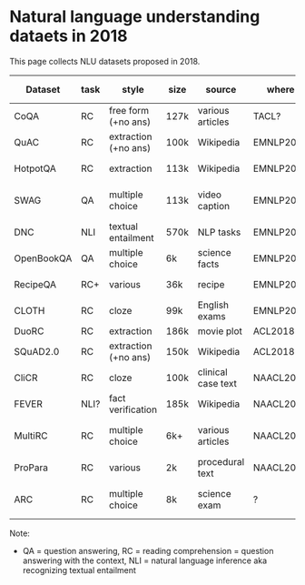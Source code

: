 # Natural language understanding dataets in 2018

This page collects NLU datasets proposed in 2018.

| Dataset    | task | style                | size | source             | where     | web                                                | misc                              | similar datasets     |
|------------|------|----------------------|------|--------------------|-----------|----------------------------------------------------|-----------------------------------|----------------------|
| CoQA       | RC   | free form (+no ans)  | 127k | various articles   | TACL?     | [url](https://stanfordnlp.github.io/coqa/)         | conversational questions          | QuAC                 |
| QuAC       | RC   | extraction (+no ans) | 100k | Wikipedia          | EMNLP2018 | [url](http://quac.ai/)                             | conversational questions          | CoQA                 |
| HotpotQA   | RC   | extraction           | 113k | Wikipedia          | EMNLP2018 | [url](http://hotpotqa.github.io/)                  | multi-hop reasoning               | QAngaroo             |
| SWAG       | QA   | multiple choice      | 113k | video caption      | EMNLP2018 | [url](http://rowanzellers.com/swag/)               | situational commonsense reasoning |                      |
| DNC        | NLI  | textual entailment   | 570k | NLP tasks          | EMNLP2018 | [url](http://decomp.io/)                           | diverse NLI                       | SNLI, MultiNLI       |
| OpenBookQA | QA   | multiple choice      | 6k   | science facts      | EMNLP2018 | [url](http://data.allenai.org/OpenBookQA)          | external knowledge                | ARC                  |
| RecipeQA   | RC+  | various              | 36k  | recipe             | EMNLP2018 | [url](https://hucvl.github.io/recipeqa/)           | multimodal comprehension          | TextbookQA, FigureQA |
| CLOTH      | RC   | cloze                | 99k  | English exams      | EMNLP2018 | [url](http://www.cs.cmu.edu/~glai1/data/cloth/)    |                                   | RACE                 |
| DuoRC      | RC   | extraction           | 186k | movie plot         | ACL2018   | [url](https://duorc.github.io/)                    |                                   | NarrativeQA          |
| SQuAD2.0   | RC   | extraction (+no ans) | 150k | Wikipedia          | ACL2018   | [url](https://rajpurkar.github.io/SQuAD-explorer/) | no answer: 50k                    | NewsQA               |
| CliCR      | RC   | cloze                | 100k | clinical case text | NAACL2018 | [url](https://github.com/clips/clicr)              |                                   |                      |
| FEVER      | NLI? | fact verification    | 185k | Wikipedia          | NAACL2018 | [url](http://fever.ai/)                            |                                   |                      |
| MultiRC    | RC   | multiple choice      | 6k+  | various articles   | NAACL2018 | [url](http://cogcomp.org/multirc/)                 | multiple sentence reasoning       | MCTest               |
| ProPara    | RC   | various              | 2k   | procedural text    | NAACL2018 | [url](https://github.com/allenai/propara)          |                                   | bAbI, SCoNE          |
| ARC        | RC   | multiple choice      | 8k   | science exam       | ?         | [url](http://data.allenai.org/arc/)                | easy 5197, challenge 2590         |                      |

Note:
* QA = question answering, RC = reading comprehension = question answering with the context, NLI = natural language inference aka recognizing textual entailment

